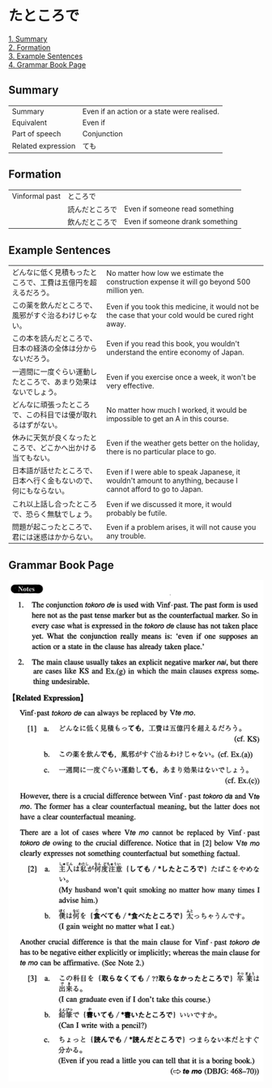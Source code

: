 # たところで

[1. Summary](#summary)<br>
[2. Formation](#formation)<br>
[3. Example Sentences](#example-sentences)<br>
[4. Grammar Book Page](#grammar-book-page)<br>


## Summary

<table><tr>   <td>Summary</td>   <td>Even if an action or a state were realised.</td></tr><tr>   <td>Equivalent</td>   <td>Even if</td></tr><tr>   <td>Part of speech</td>   <td>Conjunction</td></tr><tr>   <td>Related expression</td>   <td>ても</td></tr></table>

## Formation

<table class="table"><tbody><tr class="tr head"><td class="td"><span class="bold">Vinformal past</span></td><td class="td"><span class="concept">ところで</span></td><td class="td"></td></tr><tr class="tr"><td class="td"></td><td class="td"><span>読んだ</span><span class="concept">ところで</span></td><td class="td"><span>Even if someone read something</span></td></tr><tr class="tr"><td class="td"></td><td class="td"><span>飲んだ</span><span class="concept">ところで</span></td><td class="td"><span>Even if someone drank something</span></td></tr></tbody></table>

## Example Sentences

<table><tr>   <td>どんなに低く見積もったところで、工費は五億円を超えるだろう。</td>   <td>No matter how low we estimate the construction expense it will go beyond 500 million yen.</td></tr><tr>   <td>この薬を飲んだところで、風邪がすぐ治るわけじゃない。</td>   <td>Even if you took this medicine, it would not be the case that your cold would be cured right away.</td></tr><tr>   <td>この本を読んだところで、日本の経済の全体は分からないだろう。</td>   <td>Even if you read this book, you wouldn't understand the entire economy of Japan.</td></tr><tr>   <td>一週間に一度ぐらい運動したところで、あまり効果はないでしょう。</td>   <td>Even if you exercise once a week, it won't be very effective.</td></tr><tr>   <td>どんなに頑張ったところで、この科目では優が取れるはずがない。</td>   <td>No matter how much I worked, it would be impossible to get an A in this course.</td></tr><tr>   <td>休みに天気が良くなったところで、どこかへ出かける当てもない。</td>   <td>Even if the weather gets better on the holiday, there is no particular place to go.</td></tr><tr>   <td>日本語が話せたところで、日本へ行く金もないので、何にもならない。</td>   <td>Even if I were able to speak Japanese, it wouldn't amount to anything, because I cannot afford to go to Japan.</td></tr><tr>   <td>これ以上話し合ったところで、恐らく無駄でしょう。</td>   <td>Even if we discussed it more, it would probably be futile.</td></tr><tr>   <td>問題が起こったところで、君には迷惑はかからない。</td>   <td>Even if a problem arises, it will not cause you any trouble.</td></tr></table>

## Grammar Book Page

![](../img/Intermediateたところで.png)

